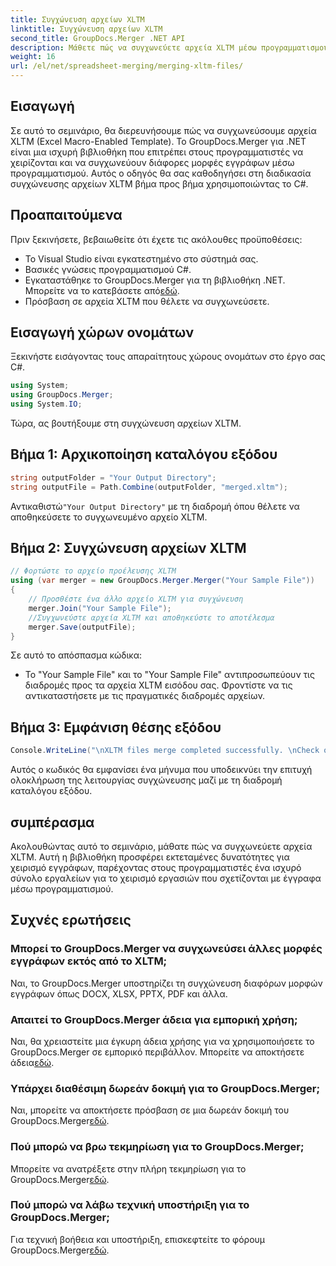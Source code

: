 ```yaml
---
title: Συγχώνευση αρχείων XLTM
linktitle: Συγχώνευση αρχείων XLTM
second_title: GroupDocs.Merger .NET API
description: Μάθετε πώς να συγχωνεύετε αρχεία XLTM μέσω προγραμματισμού. Οδηγός βήμα προς βήμα με παραδείγματα κώδικα.
weight: 16
url: /el/net/spreadsheet-merging/merging-xltm-files/
---
```

## Εισαγωγή
Σε αυτό το σεμινάριο, θα διερευνήσουμε πώς να συγχωνεύσουμε αρχεία XLTM (Excel Macro-Enabled Template). Το GroupDocs.Merger για .NET είναι μια ισχυρή βιβλιοθήκη που επιτρέπει στους προγραμματιστές να χειρίζονται και να συγχωνεύουν διάφορες μορφές εγγράφων μέσω προγραμματισμού. Αυτός ο οδηγός θα σας καθοδηγήσει στη διαδικασία συγχώνευσης αρχείων XLTM βήμα προς βήμα χρησιμοποιώντας το C#.
## Προαπαιτούμενα
Πριν ξεκινήσετε, βεβαιωθείτε ότι έχετε τις ακόλουθες προϋποθέσεις:
- Το Visual Studio είναι εγκατεστημένο στο σύστημά σας.
- Βασικές γνώσεις προγραμματισμού C#.
-  Εγκαταστάθηκε το GroupDocs.Merger για τη βιβλιοθήκη .NET. Μπορείτε να το κατεβάσετε από[εδώ](https://releases.groupdocs.com/merger/net/).
- Πρόσβαση σε αρχεία XLTM που θέλετε να συγχωνεύσετε.

## Εισαγωγή χώρων ονομάτων
Ξεκινήστε εισάγοντας τους απαραίτητους χώρους ονομάτων στο έργο σας C#.
```csharp
using System; 
using GroupDocs.Merger;
using System.IO;
```

Τώρα, ας βουτήξουμε στη συγχώνευση αρχείων XLTM.
## Βήμα 1: Αρχικοποίηση καταλόγου εξόδου
```csharp
string outputFolder = "Your Output Directory";
string outputFile = Path.Combine(outputFolder, "merged.xltm");
```
 Αντικαθιστώ`"Your Output Directory"` με τη διαδρομή όπου θέλετε να αποθηκεύσετε το συγχωνευμένο αρχείο XLTM.
## Βήμα 2: Συγχώνευση αρχείων XLTM
```csharp
// Φορτώστε το αρχείο προέλευσης XLTM
using (var merger = new GroupDocs.Merger.Merger("Your Sample File"))
{
    // Προσθέστε ένα άλλο αρχείο XLTM για συγχώνευση
    merger.Join("Your Sample File");
    //Συγχωνεύστε αρχεία XLTM και αποθηκεύστε το αποτέλεσμα
    merger.Save(outputFile);
}
```
Σε αυτό το απόσπασμα κώδικα:
- Το "Your Sample File" και το "Your Sample File" αντιπροσωπεύουν τις διαδρομές προς τα αρχεία XLTM εισόδου σας. Φροντίστε να τις αντικαταστήσετε με τις πραγματικές διαδρομές αρχείων.
## Βήμα 3: Εμφάνιση θέσης εξόδου
```csharp
Console.WriteLine("\nXLTM files merge completed successfully. \nCheck output in {0}", outputFolder);
```
Αυτός ο κωδικός θα εμφανίσει ένα μήνυμα που υποδεικνύει την επιτυχή ολοκλήρωση της λειτουργίας συγχώνευσης μαζί με τη διαδρομή καταλόγου εξόδου.

## συμπέρασμα
Ακολουθώντας αυτό το σεμινάριο, μάθατε πώς να συγχωνεύετε αρχεία XLTM. Αυτή η βιβλιοθήκη προσφέρει εκτεταμένες δυνατότητες για χειρισμό εγγράφων, παρέχοντας στους προγραμματιστές ένα ισχυρό σύνολο εργαλείων για το χειρισμό εργασιών που σχετίζονται με έγγραφα μέσω προγραμματισμού.

## Συχνές ερωτήσεις
### Μπορεί το GroupDocs.Merger να συγχωνεύσει άλλες μορφές εγγράφων εκτός από το XLTM;
Ναι, το GroupDocs.Merger υποστηρίζει τη συγχώνευση διαφόρων μορφών εγγράφων όπως DOCX, XLSX, PPTX, PDF και άλλα.
### Απαιτεί το GroupDocs.Merger άδεια για εμπορική χρήση;
 Ναι, θα χρειαστείτε μια έγκυρη άδεια χρήσης για να χρησιμοποιήσετε το GroupDocs.Merger σε εμπορικό περιβάλλον. Μπορείτε να αποκτήσετε άδεια[εδώ](https://purchase.groupdocs.com/buy).
### Υπάρχει διαθέσιμη δωρεάν δοκιμή για το GroupDocs.Merger;
 Ναι, μπορείτε να αποκτήσετε πρόσβαση σε μια δωρεάν δοκιμή του GroupDocs.Merger[εδώ](https://releases.groupdocs.com/).
### Πού μπορώ να βρω τεκμηρίωση για το GroupDocs.Merger;
Μπορείτε να ανατρέξετε στην πλήρη τεκμηρίωση για το GroupDocs.Merger[εδώ](https://tutorials.groupdocs.com/merger/net/).
### Πού μπορώ να λάβω τεχνική υποστήριξη για το GroupDocs.Merger;
 Για τεχνική βοήθεια και υποστήριξη, επισκεφτείτε το φόρουμ GroupDocs.Merger[εδώ](https://forum.groupdocs.com/c/merger/32).
